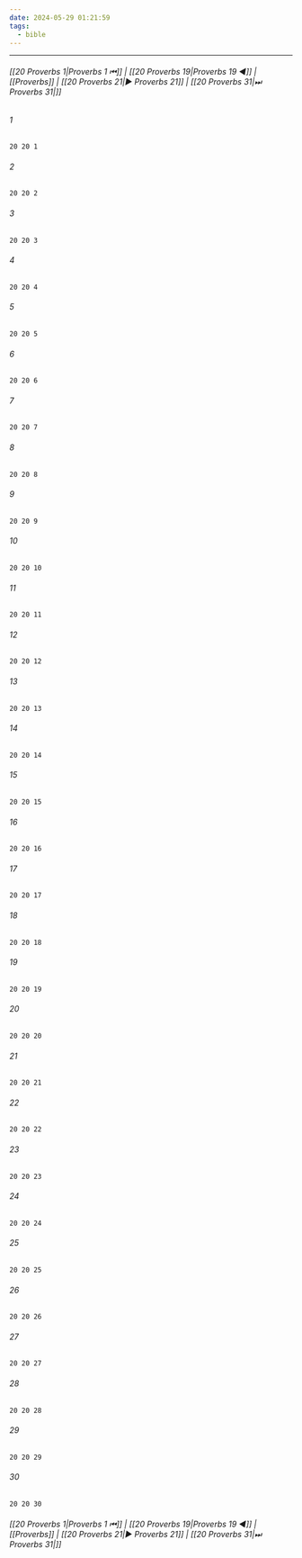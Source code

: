 ```yaml
---
date: 2024-05-29 01:21:59
tags:
  - bible
---
```

___

###### [[20 Proverbs 1|Proverbs 1 ⏮]] | [[20 Proverbs 19|Proverbs 19 ◀]] | [[Proverbs]] | [[20 Proverbs 21|▶ Proverbs 21]] | [[20 Proverbs 31|⏭ Proverbs 31|]]

###### 1
``` verse
20 20 1 
```
###### 2
``` verse
20 20 2 
```
###### 3
``` verse
20 20 3 
```
###### 4
``` verse
20 20 4 
```
###### 5
``` verse
20 20 5 
```
###### 6
``` verse
20 20 6 
```
###### 7
``` verse
20 20 7 
```
###### 8
``` verse
20 20 8 
```
###### 9
``` verse
20 20 9 
```
###### 10
``` verse
20 20 10 
```
###### 11
``` verse
20 20 11 
```
###### 12
``` verse
20 20 12 
```
###### 13
``` verse
20 20 13 
```
###### 14
``` verse
20 20 14 
```
###### 15
``` verse
20 20 15 
```
###### 16
``` verse
20 20 16 
```
###### 17
``` verse
20 20 17 
```
###### 18
``` verse
20 20 18 
```
###### 19
``` verse
20 20 19 
```
###### 20
``` verse
20 20 20 
```
###### 21
``` verse
20 20 21 
```
###### 22
``` verse
20 20 22 
```
###### 23
``` verse
20 20 23 
```
###### 24
``` verse
20 20 24 
```
###### 25
``` verse
20 20 25 
```
###### 26
``` verse
20 20 26 
```
###### 27
``` verse
20 20 27 
```
###### 28
``` verse
20 20 28 
```
###### 29
``` verse
20 20 29 
```
###### 30
``` verse
20 20 30 
```

###### [[20 Proverbs 1|Proverbs 1 ⏮]] | [[20 Proverbs 19|Proverbs 19 ◀]] | [[Proverbs]] | [[20 Proverbs 21|▶ Proverbs 21]] | [[20 Proverbs 31|⏭ Proverbs 31|]]


